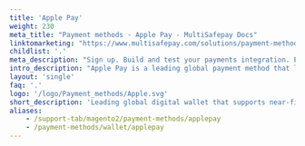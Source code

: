 ```yaml
---
title: 'Apple Pay'
weight: 230
meta_title: "Payment methods - Apple Pay - MultiSafepay Docs"
linktomarketing: "https://www.multisafepay.com/solutions/payment-methods/applepay"
childlist: '.'
meta_description: "Sign up. Build and test your payments integration. Explore our products and services. Use our API Reference, SDKs, and wrappers. Get support."
intro_description: "Apple Pay is a leading global payment method that lets customers tokenize their payment details in a digital wallet. It supports Maestro, Mastercard, and Visa, and Dutch bank accounts. Customers can make both online and near-field communication (NFC) payments. An additional layer of security is provided by 3D Secure, which requires customers to verify their identity."
layout: 'single'
faq: '.'
logo: '/logo/Payment_methods/Apple.svg' 
short_description: 'Leading global digital wallet that supports near-field communication payments.'
aliases:
    - /support-tab/magento2/payment-methods/applepay
    - /payment-methods/wallet/applepay
---
```




